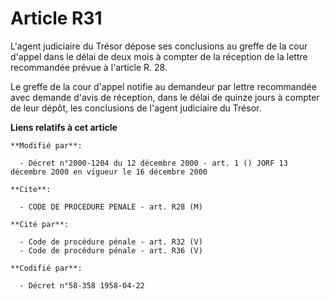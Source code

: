 # Article R31

L'agent judiciaire du Trésor dépose ses conclusions au greffe de la cour d'appel dans le délai de deux mois à compter de la
réception de la lettre recommandée prévue à l'article R. 28.

Le greffe de la cour d'appel notifie au demandeur par lettre recommandée avec demande d'avis de réception, dans le délai de
quinze jours à compter de leur dépôt, les conclusions de l'agent judiciaire du Trésor.

**Liens relatifs à cet article**

	**Modifié par**:

	  - Décret n°2000-1204 du 12 décembre 2000 - art. 1 () JORF 13 décembre 2000 en vigueur le 16 décembre 2000

	**Cite**:

	  - CODE DE PROCEDURE PENALE - art. R28 (M)

	**Cité par**:

	  - Code de procédure pénale - art. R32 (V)
	  - Code de procédure pénale - art. R36 (V)

	**Codifié par**:

	  - Décret n°58-358 1958-04-22

